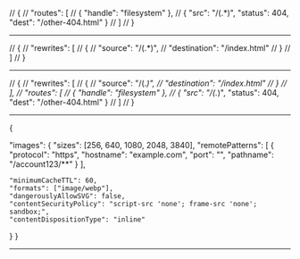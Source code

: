 // {
//   "routes": [
//     { "handle": "filesystem" },
//     { "src": "/(.*)", "status": 404, "dest": "/other-404.html" }
//   ]
// }


***************************************************

// {
//   "rewrites": [
//     {
//       "source": "/(.*)",
//       "destination": "/index.html"
//     }
//   ]
// }


***************************************************



// {
//   "rewrites": [
//     {
//       "source": "/(.*)",
//       "destination": "/index.html"
//     }
//   ],
//   "routes": [
//      { "handle": "filesystem" },
//      { "src": "/(.*)", "status": 404, "dest": "/other-404.html" }
//   ]
// }

***************************************************

{
    
  "images": {
    "sizes": [256, 640, 1080, 2048, 3840],
    "remotePatterns": [
      {
        "protocol": "https",
        "hostname": "example.com",
        "port": "",
        "pathname": "/account123/**"
      }
    ],
    
    "minimumCacheTTL": 60,
    "formats": ["image/webp"],
    "dangerouslyAllowSVG": false,
    "contentSecurityPolicy": "script-src 'none'; frame-src 'none'; sandbox;",
    "contentDispositionType": "inline"

  }
}

***************************************************